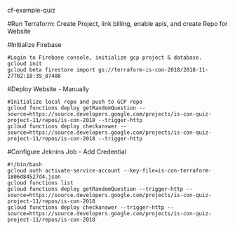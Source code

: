 cf-example-quiz

#Run Terraform: Create Project, link billing, enable apis, and create Repo for Website

#Initialize Firebase

	#Login to Firebase console, initialize gcp project & database.
	gcloud init
	gcloud beta firestore import gs://terraform-is-con-2018/2018-11-27T02:18:39_87408

#Deploy Website - Manually
	
	#Initialize local repo and push to GCP repo
	gcloud functions deploy getRandomQuestion --source=https://source.developers.google.com/projects/is-con-quiz-project-11/repos/is-con-2018 --trigger-http
	gcloud functions deploy checkanswer --source=https://source.developers.google.com/projects/is-con-quiz-project-11/repos/is-con-2018 --trigger-http


#Configure Jeknins Job - Add Credential

	#!/bin/bash
	gcloud auth activate-service-account --key-file=is-con-terraform-1806d84527d4.json
	gcloud functions list
	gcloud functions deploy getRandomQuestion --trigger-http --source=https://source.developers.google.com/projects/is-con-quiz-project-11/repos/is-con-2018
	gcloud functions deploy checkanswer --trigger-http --source=https://source.developers.google.com/projects/is-con-quiz-project-11/repos/is-con-2018

